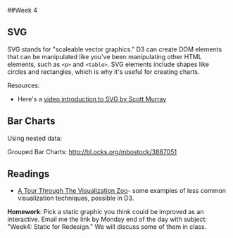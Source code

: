 ##Week 4


## SVG

SVG stands for "scaleable vector graphics."  D3 can create DOM elements that can be manipulated like you've been manipulating other HTML elements, such as `<p>` and `<table>`.  SVG elements include shapes like circles and rectangles, which is why it's useful for creating charts.

Resources:
* Here's a [video introduction to SVG by Scott Murray](https://www.youtube.com/watch?v=qwiRkXnbLtU&feature=youtu.be&list=PL0tDk-f4v1uhQn6iA8M-eGRzIX5Lqsm9F)



## Bar Charts


Using nested data:

Grouped Bar Charts: http://bl.ocks.org/mbostock/3887051


## Readings

* [A Tour Through The Visualization Zoo](http://queue.acm.org/detail.cfm?id=1805128)- some examples of less common visualization techniques, possible in D3.



**Homework**: Pick a static graphic you think could be improved as an interactive.  Email me the link by Monday end of the day with subject: "Week4: Static for Redesign." We will discuss some of them in class.

